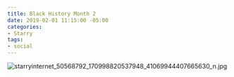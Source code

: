 ```yaml
---
title: Black History Month 2
date: 2019-02-01 11:15:00 -05:00
categories:
- Starry
tags:
- social
---
```


![starryinternet_50568792_170998820537948_41069944407665630_n.jpg](/uploads/starryinternet_50568792_170998820537948_41069944407665630_n.jpg)